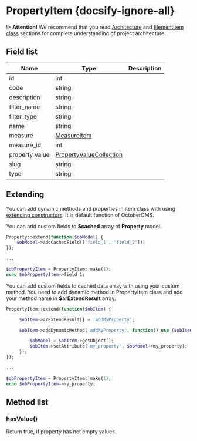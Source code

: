 # PropertyItem {docsify-ignore-all}

!> **Attention!**  We recommend that you read [Architecture](home.md#architecture) and [ElementItem class](item-class/item-class.md) sections for complete understanding of  project architecture.

## Field list

|  Name | Type | Description |
|-------|------|--------|
|id|int|
|code|string|
|description|string|
|filter_name|string|
|filter_type|string|
|name|string|
|measure|[MeasureItem](measure/item/item.md)|
|measure_id|int|
|property_value|[PropertyValueCollection](property-value/collection/collection.md)|
|slug|string|
|type|string|

## Extending

You can add dynamic methods and properties in item class with using [extending constructors](http://octobercms.com/docs/services/behaviors#constructor-extension).
It is default function of OctoberCMS.

You can add custom fields to **$cached** array of **Property** model.
```php
Property::extend(function($obModel) {
    $obModel->addCachedField(['field_1', 'field_2']);
});

...

$obPropertyItem = PropertyItem::make(1);
echo $obPropertyItem->field_1;
```

You can add custom fields to cached data array with using your custom method.
You need to add dynamic method in PropertyItem class and add your method name in **$arExtendResult** array.
```php
PropertyItem::extend(function($obItem) {

     $obItem->arExtendResult[] = 'addMyProperty';

     $obItem->addDynamicMethod('addMyProperty', function() use ($obItem) {

         $obModel = $obItem->getObject();
         $obItem->setAttribute('my_property', $obModel->my_property);
     });
});

...

$obPropertyItem = PropertyItem::make(1);
echo $obPropertyItem->my_property;
```

## Method list

### hasValue()

Return true, if property has not empty values.